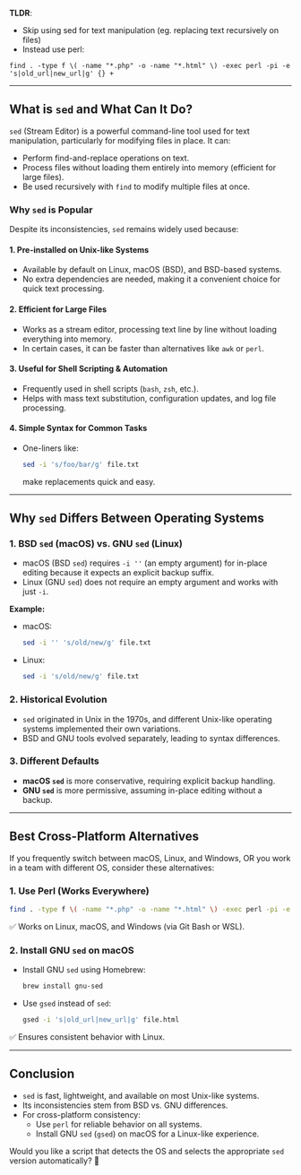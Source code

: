 **TLDR**:
- Skip using sed for text manipulation (eg. replacing text recursively on files)
- Instead use perl:
```
find . -type f \( -name "*.php" -o -name "*.html" \) -exec perl -pi -e 's|old_url|new_url|g' {} +
```

---

## What is `sed` and What Can It Do?

`sed` (Stream Editor) is a powerful command-line tool used for text manipulation, particularly for modifying files in place. It can:

- Perform find-and-replace operations on text.
- Process files without loading them entirely into memory (efficient for large files).
- Be used recursively with `find` to modify multiple files at once.

### Why `sed` is Popular

Despite its inconsistencies, `sed` remains widely used because:

#### 1. **Pre-installed on Unix-like Systems**

- Available by default on Linux, macOS (BSD), and BSD-based systems.
- No extra dependencies are needed, making it a convenient choice for quick text processing.

#### 2. **Efficient for Large Files**

- Works as a stream editor, processing text line by line without loading everything into memory.
- In certain cases, it can be faster than alternatives like `awk` or `perl`.

#### 3. **Useful for Shell Scripting & Automation**

- Frequently used in shell scripts (`bash`, `zsh`, etc.).
- Helps with mass text substitution, configuration updates, and log file processing.

#### 4. **Simple Syntax for Common Tasks**

- One-liners like:
    
    ```sh
    sed -i 's/foo/bar/g' file.txt
    ```
    
    make replacements quick and easy.

---

## Why `sed` Differs Between Operating Systems

### 1. **BSD `sed` (macOS) vs. GNU `sed` (Linux)**

- macOS (BSD `sed`) requires `-i ''` (an empty argument) for in-place editing because it expects an explicit backup suffix.
- Linux (GNU `sed`) does not require an empty argument and works with just `-i`.

**Example:**

- macOS:
    
    ```sh
    sed -i '' 's/old/new/g' file.txt
    ```
    
- Linux:
    
    ```sh
    sed -i 's/old/new/g' file.txt
    ```
    

### 2. **Historical Evolution**

- `sed` originated in Unix in the 1970s, and different Unix-like operating systems implemented their own variations.
- BSD and GNU tools evolved separately, leading to syntax differences.

### 3. **Different Defaults**

- **macOS `sed`** is more conservative, requiring explicit backup handling.
- **GNU `sed`** is more permissive, assuming in-place editing without a backup.

---

## **Best Cross-Platform Alternatives**

If you frequently switch between macOS, Linux, and Windows, OR you work in a team with different OS, consider these alternatives:

### 1. **Use Perl (Works Everywhere)**

```sh
find . -type f \( -name "*.php" -o -name "*.html" \) -exec perl -pi -e 's|old_url|new_url|g' {} +
```

✅ Works on Linux, macOS, and Windows (via Git Bash or WSL).

### 2. **Install GNU `sed` on macOS**

- Install GNU `sed` using Homebrew:
    
    ```sh
    brew install gnu-sed
    ```
    
- Use `gsed` instead of `sed`:
    
    ```sh
    gsed -i 's|old_url|new_url|g' file.html
    ```
    

✅ Ensures consistent behavior with Linux.

---

## **Conclusion**

- `sed` is fast, lightweight, and available on most Unix-like systems.
- Its inconsistencies stem from BSD vs. GNU differences.
- For cross-platform consistency:
    - Use `perl` for reliable behavior on all systems.
    - Install GNU `sed` (`gsed`) on macOS for a Linux-like experience.

Would you like a script that detects the OS and selects the appropriate `sed` version automatically? 🚀